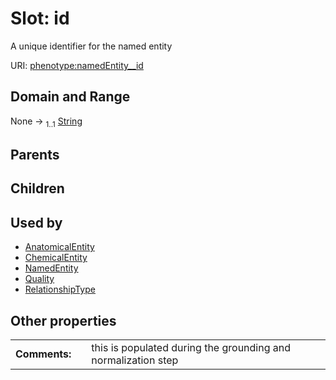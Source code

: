 
# Slot: id


A unique identifier for the named entity

URI: [phenotype:namedEntity__id](http://w3id.org/ontogpt/phenotype/namedEntity__id)


## Domain and Range

None &#8594;  <sub>1..1</sub> [String](types/String.md)

## Parents


## Children


## Used by

 * [AnatomicalEntity](AnatomicalEntity.md)
 * [ChemicalEntity](ChemicalEntity.md)
 * [NamedEntity](NamedEntity.md)
 * [Quality](Quality.md)
 * [RelationshipType](RelationshipType.md)

## Other properties

|  |  |  |
| --- | --- | --- |
| **Comments:** | | this is populated during the grounding and normalization step |

